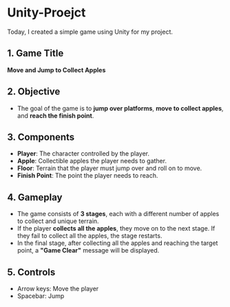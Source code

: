 # Unity-Proejct
Today, I created a simple game using Unity for my project.

## 1. Game Title
**Move and Jump to Collect Apples**

## 2. Objective
- The goal of the game is to **jump over platforms**, **move to collect apples**, and **reach the finish point**.

## 3. Components
- **Player**: The character controlled by the player.
- **Apple**: Collectible apples the player needs to gather.
- **Floor**: Terrain that the player must jump over and roll on to move.
- **Finish Point**: The point the player needs to reach.

## 4. Gameplay
- The game consists of **3 stages**, each with a different number of apples to collect and unique terrain.
- If the player **collects all the apples**, they move on to the next stage. If they fail to collect all the apples, the stage restarts.
- In the final stage, after collecting all the apples and reaching the target point, a **"Game Clear"** message will be displayed.

## 5. Controls
- Arrow keys: Move the player
- Spacebar: Jump
